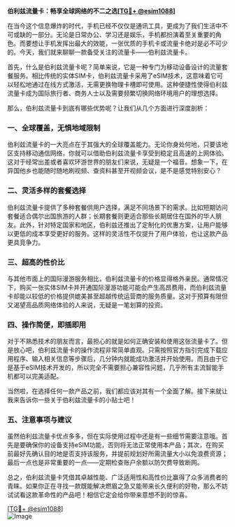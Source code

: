 **伯利兹流量卡：畅享全球网络的不二之选[[TG💪+ @esim1088](https://t.me/s/esim1088)]**

在当今这个信息爆炸的时代，手机已经不仅仅是通讯工具，更成为了我们生活中不可或缺的一部分。无论是日常办公、学习还是娱乐，手机都扮演着至关重要的角色。而要想让手机发挥出最大的效能，一张优质的手机卡或流量卡绝对是必不可少的。今天，我们就来聊聊一款备受关注的流量卡——伯利兹流量卡。

首先，什么是伯利兹流量卡呢？简单来说，它是一种专门为移动设备设计的流量套餐服务。相比传统的实体SIM卡，伯利兹流量卡采用了eSIM技术，这意味着它可以轻松地通过在线方式激活，无需更换物理卡槽即可使用。这种便捷性使得伯利兹流量卡成为国际旅行者、商务人士以及需要频繁切换网络环境用户的理想选择。

那么，伯利兹流量卡到底有哪些优势呢？让我们从几个方面进行深度剖析：

### **一、全球覆盖，无惧地域限制**
伯利兹流量卡的一大亮点在于其强大的全球覆盖能力。无论你身处何地，只要该地区支持移动通信网络，你就可以借助伯利兹流量卡享受到稳定且高速的上网体验。这对于经常出差或者喜欢环游世界的朋友们来说，无疑是一个福音。想象一下，在异国他乡也能随时随地刷视频、查资料甚至开视频会议，是不是感觉特别安心？

### **二、灵活多样的套餐选择**
伯利兹流量卡提供了多种套餐供用户选择，满足不同场景下的需求。比如短期访问套餐适合偶尔出国旅游的人群；长期套餐则更适合那些长期居住在国外的华人朋友。此外，针对特定国家和地区，伯利兹还推出了定制化的优惠方案，让用户能够以更低的成本享受更好的服务。这样的灵活性不仅提升了用户体验，也让这款产品更具竞争力。

### **三、超高的性价比**
与其他市面上的国际漫游服务相比，伯利兹流量卡的价格显得格外亲民。通常情况下，购买一张实体SIM卡并开通国际漫游功能可能会产生高昂费用，而伯利兹流量卡却能以较低的价格提供媲美甚至超越传统运营商的服务质量。这对于预算有限但又渴望高品质网络体验的人来说，无疑是一笔划算的投资。

### **四、操作简便，即插即用**
对于不熟悉技术的朋友而言，最担心的就是如何正确安装和使用这张流量卡了。但是放心吧，伯利兹流量卡的操作流程非常简单直观。只需按照官方指引完成下载应用程序、输入相关信息等步骤后，几分钟内就能成功激活并开始使用。而且由于它是基于eSIM技术开发的，所以完全不需要担心兼容性问题，几乎所有主流智能手机都可以完美适配。

当然啦，在选择任何一款产品之前，我们都应该对其有一个全面了解。接下来就让我来告诉你一些关于伯利兹流量卡的小贴士吧！

### **五、注意事项与建议**
虽然伯利兹流量卡优点多多，但在实际使用过程中还是有一些细节需要注意哦。首先是要确保你的设备支持eSIM功能，否则将无法正常使用本产品；其次，在购买前最好先确认目的地是否支持该服务，并提前规划好所需流量大小以免浪费资源；最后一点也是非常重要的一点——定期检查账户余额以防欠费导致断网。

总之，伯利兹流量卡凭借其卓越性能、广泛适用性和高性价比赢得了众多消费者的青睐。如果你正在寻找一款既能解决燃眉之急又能带来长久便利的好物，那么不妨试试看这款革命性的产品吧！相信它定会给你带来意想不到的惊喜。

[[TG💪+ @esim1088](https://t.me/s/esim1088)]  
![Image](https://i.postimg.cc/4NQfJmqS/Snipaste-2025-05-13-00-14-12.png)